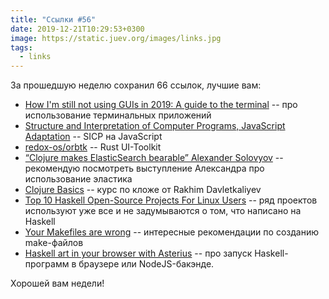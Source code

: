 ```yaml
---
title: "Ссылки #56"
date: 2019-12-21T10:29:53+0300
image: https://static.juev.org/images/links.jpg
tags:
  - links
---
```

За прошедшую неделю сохранил 66 ссылок, лучшие вам:

* [How I'm still not using GUIs in 2019: A guide to the terminal](https://lucasfcosta.com/2019/02/10/terminal-guide-2019.html) -- про использование терминальных приложений
* [Structure and Interpretation of Computer Programs, JavaScript Adaptation](https://sicp.comp.nus.edu.sg/) -- SICP на JavaScript
* [redox-os/orbtk](https://github.com/redox-os/orbtk) -- Rust UI-Toolkit
* [“Clojure makes ElasticSearch bearable” Alexander Solovyov](https://www.youtube.com/watch?v=hqIRx3SbfHI) -- рекомендую посмотреть выступление Александра про использование эластика
* [Clojure Basics](https://learn.codexpanse.com/courses/clojure-1) -- курс по кложе от Rakhim Davletkaliyev
* [Top 10 Haskell Open-Source Projects For Linux Users](https://serokell.io/blog/top-haskell-open-source-projects-for-linux) -- ряд проектов используют уже все и не задумываются о том, что написано на Haskell
* [Your Makefiles are wrong](https://tech.davis-hansson.com/p/make/) -- интересные рекомендации по созданию make-файлов
* [Haskell art in your browser with Asterius](https://www.tweag.io/posts/2019-12-19-asterius-diagrams.html) -- про запуск Haskell-программ в браузере или NodeJS-бакэнде.

Хорошей вам недели!
